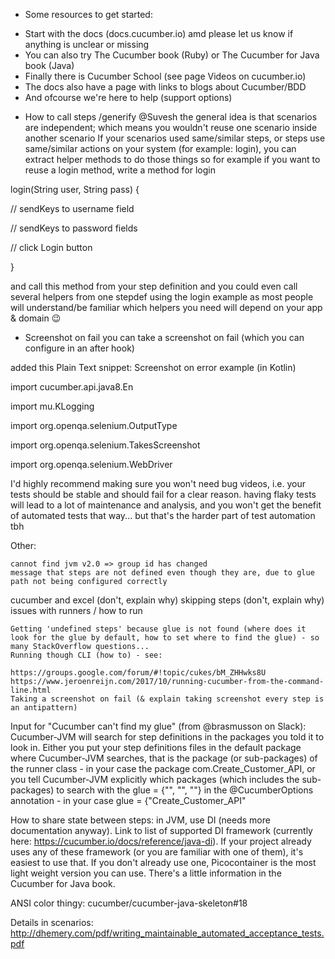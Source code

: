 * Some resources to get started:
- Start with the docs (docs.cucumber.io) amd please let us know if anything is unclear or missing
- You can also try The Cucumber book (Ruby) or The Cucumber for Java book (Java)
- Finally there is Cucumber School (see page Videos on cucumber.io)
- The docs also have a page with links to blogs about Cucumber/BDD
- And ofcourse we're here to help (support options)

* How to call steps /generify
@Suvesh the general idea is that scenarios are independent; which means you wouldn't reuse one scenario inside another scenario
If your scenarios used same/similar steps, or steps use same/similar actions on your system (for example: login), you can extract helper methods to do those things
so for example if you want to reuse a login method, write a method for login

login(String user, String pass) {

// sendKeys to username field

// sendKeys to password fields

// click Login button

}


and call this method from your step definition
and you could even call several helpers from one stepdef
using the login example as most people will understand/be familiar
which helpers you need will depend on your app & domain :wink:



* Screenshot on fail
you can take a screenshot on fail (which you can configure in an after hook)

added this Plain Text snippet: Screenshot on error example (in Kotlin)

import cucumber.api.java8.En

import mu.KLogging

import org.openqa.selenium.OutputType

import org.openqa.selenium.TakesScreenshot

import org.openqa.selenium.WebDriver


I'd highly recommend making sure you won't need bug videos, i.e. your tests should be stable and should fail for a clear reason. having flaky tests will lead to a lot of maintenance and analysis, and you won't get the benefit of automated tests that way...
but that's the harder part of test automation tbh

Other:



    cannot find jvm v2.0 => group id has changed
    message that steps are not defined even though they are, due to glue path not being configured correctly
cucumber and excel (don't, explain why)
skipping steps (don't, explain why)
issues with runners / how to run



    Getting 'undefined steps' because glue is not found (where does it look for the glue by default, how to set where to find the glue) - so many StackOverflow questions...
    Running though CLI (how to) - see:

    https://groups.google.com/forum/#!topic/cukes/bM_ZHHwks8U
    https://www.jeroenreijn.com/2017/10/running-cucumber-from-the-command-line.html
    Taking a screenshot on fail (& explain taking screenshot every step is an antipattern)

Input for "Cucumber can't find my glue" (from @brasmusson on Slack): Cucumber-JVM will search for step definitions in the packages you told it to look in. Either you put your step definitions files in the default package where Cucumber-JVM searches, that is the package (or sub-packages) of the runner class - in your case the package com.Create_Customer_API, or you tell Cucumber-JVM explicitly which packages (which includes the sub-packages) to search with the glue = {"<package>", "<package>", "<etc>"} in the @CucumberOptions annotation - in your case glue = {"Create_Customer_API"

How to share state between steps: in JVM, use DI (needs more documentation anyway). Link to list of supported DI framework (currently here: https://cucumber.io/docs/reference/java-di). If your project already uses any of these framework (or you are familiar with one of them), it's easiest to use that. If you don't already use one, Picocontainer is the most light weight version you can use.
There's a little information in the Cucumber for Java book.

ANSI color thingy: cucumber/cucumber-java-skeleton#18

Details in scenarios: http://dhemery.com/pdf/writing_maintainable_automated_acceptance_tests.pdf

